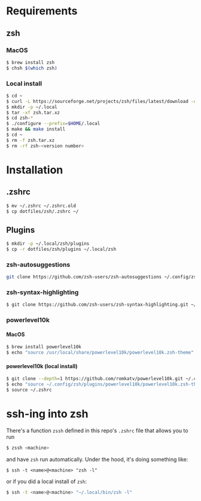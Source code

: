 # Requirements

## zsh

### MacOS

```bash
$ brew install zsh
$ chsh $(which zsh)
```

### Local install

```bash
$ cd ~
$ curl -L https://sourceforge.net/projects/zsh/files/latest/download -o zsh.tar.xz
$ mkdir -p ~/.local
$ tar -xf zsh.tar.xz
$ cd zsh-*
$ ./configure --prefix=$HOME/.local
$ make && make install
$ cd ~
$ rm -f zsh.tar.xz
$ rm -rf zsh-<version number>
```

# Installation

## .zshrc

```bash
$ mv ~/.zshrc ~/.zshrc.old
$ cp dotfiles/zsh/.zshrc ~/
```

## Plugins

```bash
$ mkdir -p ~/.local/zsh/plugins
$ cp -r dotfiles/zsh/plugins ~/.local/zsh
```

### zsh-autosuggestions

```bash
git clone https://github.com/zsh-users/zsh-autosuggestions ~/.config/zsh/plugins/zsh-autosuggestions
```

### zsh-syntax-highlighting

```bash
$ git clone https://github.com/zsh-users/zsh-syntax-highlighting.git ~/.config/zsh/plugins
```

### powerlevel10k

#### MacOS

```bash
$ brew install powerlevel10k
$ echo "source /usr/local/share/powerlevel10k/powerlevel10k.zsh-theme" >> .zshrc
```

#### powerlevel10k (local install)

```bash
$ git clone --depth=1 https://github.com/romkatv/powerlevel10k.git ~/.config/zsh/plugins/powerlevel10k
$ echo "source ~/.config/zsh/plugins/powerlevel10k/powerlevel10k.zsh-theme" >> ~/.zshrc
$ source ~/.zshrc
```


# ssh-ing into zsh

There's a function `zssh` defined in this repo's `.zshrc` file that allows you to run
```bash
$ zssh <machine>
```
and have `zsh` run automatically. Under the hood, it's doing something like:
```
$ ssh -t <name>@<machine> "zsh -l"
```
or if you did a local install of `zsh`:
```bash
$ ssh -t <name>@<machine> "~/.local/bin/zsh -l"
```

